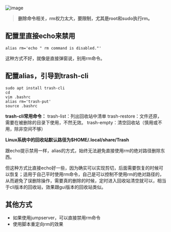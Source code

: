 ![image](https://github.com/user-attachments/assets/12192754-59a2-4a1e-bbb2-6a34ce4fbc83)

> **删除命令相关，rm权力太大，要限制，尤其是root和sudo执行rm。**

## 配置里直接echo来禁用
`alias rm='echo " rm command is disabled."'`

这种方式不好，就像是直接弹窗说，别用rm命令。

## 配置alias，引导到trash-cli
```
sudo apt install trash-cli
cd
vim .bashrc
alias rm='trash-put'
source .bashrc
```
**trash-cli常用命令：**
trash-list：列出回收站中清单
trash-restore：文件还原，需要在被删除的目录下使用，不然无效。
trash-empty：清空回收站（慎用或不用，除非空间不够）

**Linux系统中的回收站默认路径为$HOME/.local/share/Trash**

跟echo提示禁用一样，alias的方式，始终无法避免直接使用rm的绝对路径删除东西。

但这种方式比直接echo好一些，因为确实可以实现剪切，后面需要恢复的时候可以恢复；适用于自己平时使用rm命令，自己是可以控制不使用rm的绝对路径的，从而避免了误删除操作，需要真的删除的时候，定时进入回收站清空就可以，相当于cli版本的回收站，效果跟gui版本的回收站类似。

## 其他方式

- 如果使用jumpserver，可以直接禁用rm命令
- 使用脚本重定向rm的效果
